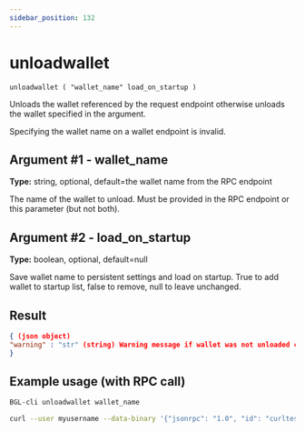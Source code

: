 ```yaml
---
sidebar_position: 132
---
```


# unloadwallet

`unloadwallet ( "wallet_name" load_on_startup )`

Unloads the wallet referenced by the request endpoint otherwise unloads the wallet specified in the argument.

Specifying the wallet name on a wallet endpoint is invalid.

## Argument #1 - wallet_name

**Type:** string, optional, default=the wallet name from the RPC endpoint

The name of the wallet to unload. Must be provided in the RPC endpoint or this parameter (but not both).

## Argument #2 - load_on_startup

**Type:** boolean, optional, default=null

Save wallet name to persistent settings and load on startup. True to add wallet to startup list, false to remove, null to leave unchanged.

## Result

```json
{ (json object)
"warning" : "str" (string) Warning message if wallet was not unloaded cleanly.
}
```

## Example usage (with RPC call)

```sh
BGL-cli unloadwallet wallet_name
```

```sh
curl --user myusername --data-binary '{"jsonrpc": "1.0", "id": "curltest", "method": "unloadwallet", "params": [wallet_name]}' -H 'content-type: text/plain;' http://127.0.0.1:8334/
```
